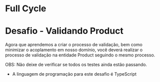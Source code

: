 # Full Cycle 
# Desafio - Validando Product

Agora que aprendemos a criar o processo de validação, bem como minimizar o acoplamento em nosso domínio, você deverá realizar o processo de validação na entidade Product seguindo o mesmo processo.

OBS: Não deixe de verificar se todos os testes ainda estão passando.

* A linguagem de programação para este desafio é TypeScript